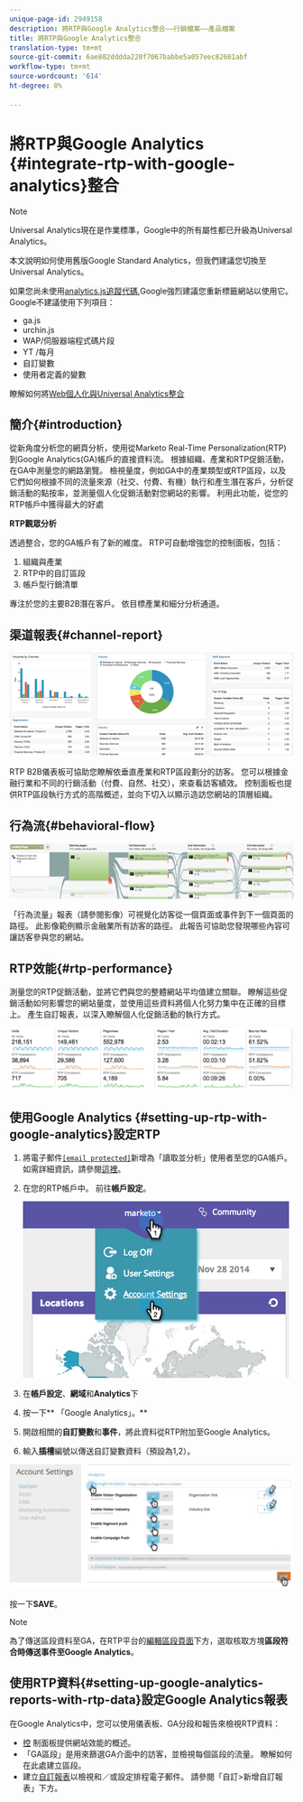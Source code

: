 ```yaml
---
unique-page-id: 2949158
description: 將RTP與Google Analytics整合——行銷檔案——產品檔案
title: 將RTP與Google Analytics整合
translation-type: tm+mt
source-git-commit: 6ae882dddda220f7067babbe5a057eec82601abf
workflow-type: tm+mt
source-wordcount: '614'
ht-degree: 0%

---
```



# 將RTP與Google Analytics {#integrate-rtp-with-google-analytics}整合

>[!NOTE]
>
>Universal Analytics現在是作業標準，Google中的所有屬性都已升級為Universal Analytics。
>
>本文說明如何使用舊版Google Standard Analytics，但我們建議您切換至Universal Analytics。
>
>如果您尚未使用[analytics.js追蹤代碼](https://developers.google.com/analytics/devguides/collection/analyticsjs/),Google強烈建議您重新標籤網站以使用它。 Google不建議使用下列項目：
>
>* ga.js
>* urchin.js
>* WAP/伺服器端程式碼片段
>* YT /每月
>* 自訂變數
>* 使用者定義的變數

>
>
瞭解如何將[Web個人化與Universal Analytics整合](integrate-rtp-with-google-universal-analytics.md)

## 簡介{#introduction}

從新角度分析您的網頁分析，使用從Marketo Real-Time Personalization(RTP)到Google Analytics(GA)帳戶的直接資料流。 根據組織、產業和RTP促銷活動，在GA中測量您的網路瀏覽。 檢視量度，例如GA中的產業類型或RTP區段，以及它們如何根據不同的流量來源（社交、付費、有機）執行和產生潛在客戶，分析促銷活動的點按率，並測量個人化促銷活動對您網站的影響。 利用此功能，從您的RTP帳戶中獲得最大的好處

**RTP觀眾分析**

透過整合，您的GA帳戶有了新的維度。 RTP可自動增強您的控制面板，包括：

1. 組織與產業
1. RTP中的自訂區段
1. 帳戶型行銷清單

專注於您的主要B2B潛在客戶。 依目標產業和細分分析通道。

## 渠道報表{#channel-report}

![](assets/image2014-11-28-16-3a39-3a28.png)

RTP B2B儀表板可協助您瞭解依垂直產業和RTP區段劃分的訪客。 您可以根據金融行業和不同的行銷活動（付費、自然、社交），來查看訪客績效。 控制面板也提供RTP區段執行方式的高階概述，並向下切入以顯示造訪您網站的頂層組織。

## 行為流{#behavioral-flow}

![](assets/image2014-11-28-16-3a40-3a43.png)

「行為流量」報表（請參閱影像）可視覺化訪客從一個頁面或事件到下一個頁面的路徑。 此影像範例顯示金融業所有訪客的路徑。 此報告可協助您發現哪些內容可讓訪客參與您的網站。

## RTP效能{#rtp-performance}

測量您的RTP促銷活動，並將它們與您的整體網站平均值建立關聯。 瞭解這些促銷活動如何影響您的網站量度，並使用這些資料將個人化努力集中在正確的目標上。 產生自訂報表，以深入瞭解個人化促銷活動的執行方式。

![](assets/image2014-11-28-16-3a47-3a0.png)

## 使用Google Analytics {#setting-up-rtp-with-google-analytics}設定RTP

1. 將電子郵件[`[email protected]`](https://docs.marketo.com/cdn-cgi/l/email-protection#0674727628616734466b67746d6372692865696b)新增為「讀取並分析」使用者至您的GA帳戶。 如需詳細資訊，請參閱[這裡](https://support.google.com/analytics/answer/2884495?hl=en)。
1. 在您的RTP帳戶中。 前往&#x200B;**帳戶設定**。

   ![](assets/image2014-11-28-16-3a54-3a40.png)

1. 在&#x200B;**帳戶設定**、**網域**&#x200B;和&#x200B;**Analytics**&#x200B;下
1. 按一下** 「Google Analytics」。**
1. 開啟相關的&#x200B;**自訂變數**&#x200B;和&#x200B;**事件**，將此資料從RTP附加至Google Analytics。
1. 輸入&#x200B;**插槽**&#x200B;編號以傳送自訂變數資料（預設為1,2）。

![](assets/image2014-11-28-17-3a0-3a17.png)

按一下&#x200B;**SAVE**。

>[!NOTE]
>
>為了傳送區段資料至GA，在RTP平台的[編輯區段頁面](/help/marketo/product-docs/web-personalization/using-web-segments/create-a-basic-web-segment.md)下方，選取核取方塊&#x200B;**區段符合時傳送事件至Google Analytics**。

## 使用RTP資料{#setting-up-google-analytics-reports-with-rtp-data}設定Google Analytics報表

在Google Analytics中，您可以使用儀表板、GA分段和報告來檢視RTP資料：

* [控](https://support.google.com/analytics/answer/1068216?hl=en) 制面板提供網站效能的概述。
* 「GA區段」是用來篩選GA介面中的訪客，並檢視每個區段的流量。 瞭解如何在此處建立區段[](https://support.google.com/analytics/answer/3124493?hl=en)。
* 建立[自訂報表](https://support.google.com/analytics/answer/1033013?hl=en)以檢視和／或設定排程電子郵件。 請參閱「自訂>新增自訂報表」下方。
